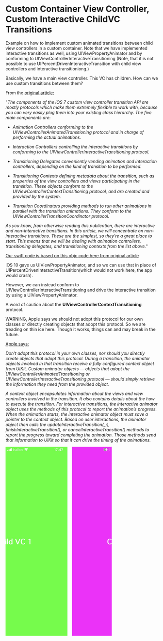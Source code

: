 # Custom Container View Controller, Custom Interactive ChildVC Transitions

Example on how to implement custom animated transitions between child view controllers in a custom container.
Note that we have implemented interactive transitions as well, using UIViewPropertyAnimator and by conforming to
 UIViewControllerInteractiveTransitioning (Note, that it is not possible to use UIPercentDrivenInteractiveTransition with child view controllers and interactive transitioniong.)

Basically, we have a main view controller. This VC has children. How can we use custom transitions between them?

From the [original article:](https://www.objc.io/issues/12-animations/custom-container-view-controller-transitions/)

"*The components of the iOS 7 custom view controller transition API are mostly protocols which make them extremely flexible to work with, because you can very easily plug them into your existing class hierarchy. The five main components are*:

* *Animation Controllers conforming to the UIViewControllerAnimatedTransitioning protocol and in charge of performing the actual animations.*

* *Interaction Controllers controlling the interactive transitions by conforming to the UIViewControllerInteractiveTransitioning protocol.*

* *Transitioning Delegates conveniently vending animation and interaction controllers, depending on the kind of transition to be performed.*

* *Transitioning Contexts defining metadata about the transition, such as properties of the view controllers and views participating in the transition. These objects conform to the UIViewControllerContextTransitioning protocol, and are created and provided by the system.*

* *Transition Coordinators providing methods to run other animations in parallel with the transition animations. They conform to the UIViewControllerTransitionCoordinator protocol.*

*As you know, from otherwise reading this publication, there are interactive and non-interactive transitions. In this article, we will concentrate on non-interactive transitions. These are the simplest, so they're a great place to start. This means that we will be dealing with animation controllers, transitioning delegates, and transitioning contexts from the list above.*"

[Our swift code is based on this objc code here from original article](https://www.objc.io/issues/12-animations/custom-container-view-controller-transitions/)

 iOS 10 gave us UIViewPropertyAnimator, and so we can use that in place of
 UIPercentDrivenInteractiveTransition(which would not work here, the app would crash).

 However, we can instead conform to UIViewControllerInteractiveTransitioning and drive the interactive
 transition by using a UIViewPropertyAnimator.
 
 A word of caution about the **UIViewControllerContextTransitioning** protocol.
 
  WARNING, Apple says we should not adopt this protocol for our own classes or directly creating objects that adopt this protocol. So we are treading on
 thin ice here. Though it works, things can and may break in the future.
 
 [Apple says:](https://developer.apple.com/documentation/uikit/uiviewcontrollercontexttransitioning)
 
 *Don’t adopt this protocol in your own classes, nor should you directly create objects that adopt this protocol. During a transition, the animator objects involved in that transition receive a fully configured context object from UIKit. Custom animator objects — objects that adopt the UIViewControllerAnimatedTransitioning or UIViewControllerInteractiveTransitioning protocol — should simply retrieve the information they need from the provided object.*

 *A context object encapsulates information about the views and view controllers involved in the transition. It also contains details about the how to execute the transition. For interactive transitions, the interactive animator object uses the methods of this protocol to report the animation’s progress. When the animation starts, the interactive animator object must save a pointer to the context object. Based on user interactions, the animator object then calls the updateInteractiveTransition(_:), finishInteractiveTransition(), or cancelInteractiveTransition() methods to report the progress toward completing the animation. Those methods send that information to UIKit so that it can drive the timing of the animations.*

<img src="screenshots/screen1.jpeg" width="350"/>
